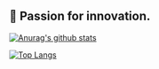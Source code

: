 ## 🤩 Passion for innovation.

[![Anurag's github stats](https://github-readme-stats.vercel.app/api?username=kaiquecaires&show_icons=true&theme=radical)](https://github.com/anuraghazra/github-readme-stats)

[![Top Langs](https://github-readme-stats.vercel.app/api/top-langs/?username=kaiquecaires&layout=compact&theme=radical)](https://github.com/anuraghazra/github-readme-stats)
